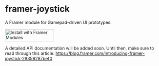 # framer-joystick
A Framer module for Gamepad-driven UI prototypes.

<a href='https://open.framermodules.com/framer-joystick'>
    <img alt='Install with Framer Modules'
    src='https://www.framermodules.com/assets/badge@2x.png' width='160' height='40' marginTop='10px' marginBottom='15px' />
</a>


A detailed API documentation will be added soon. Until then, make sure to read through this article: https://blog.framer.com/introducing-framer-joystick-28359287bef0
